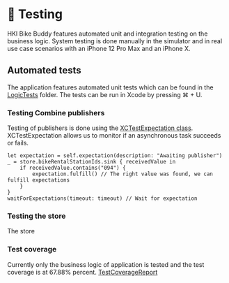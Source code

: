 # 🧪 Testing
HKI Bike Buddy features automated unit and integration testing on the business logic. System testing is done manually in the simulator and in real use case scenarios with an iPhone 12 Pro Max and an iPhone X.
## Automated tests
The application features automated unit tests which can be found in the [LogicTests](https://github.com/JuanitoSebastian/HKI-Bike-Buddy/tree/main/LogicTests) folder. The tests can be run in Xcode by pressing ⌘ + U.
### Testing Combine publishers
Testing of publishers is done using the [XCTestExpectation class](https://developer.apple.com/documentation/xctest/asynchronous_tests_and_expectations/testing_asynchronous_operations_with_expectations). XCTestExpectation allows us to monitor if an asynchronous task succeeds or fails. 
```
let expectation = self.expectation(description: "Awaiting publisher")
_ = store.bikeRentalStationIds.sink { receivedValue in
    if receivedValue.contains("094") {
        expectation.fulfill() // The right value was found, we can fulfill expectations
    }
}
waitForExpectations(timeout: timeout) // Wait for expectation
```
### Testing the store
The store
### Test coverage
Currently only the business logic of application is tested and the test coverage is at 67.88% percent.
[TestCoverageReport](https://raw.githubusercontent.com/JuanitoSebastian/HelsinkiBikeBuddy/main/Documentation/graphics/TestCov.png)
